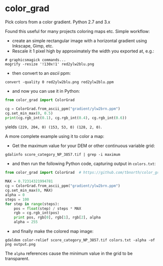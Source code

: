 # color_grad
Pick colors from a color gradient. Python 2.7 and 3.x

Found this useful for many projects coloring maps etc.  Simple workflow:
 * create an simple rectangular image with a horizontal gradient using Inkscape, Gimp, etc.
 * Rescale it 1 pixel high by approximately the width you exported at, e.g.:
```
# graphicsmagick commands...
mogrify -resize '!130x!1' red2ylw2blu.png
```
 * then convert to an *ascii* ppm:
```
convert -quality 0 red2ylw2blu.png red2ylw2blu.ppm
```
 * and now you can use it in Python:
```python
from color_grad import ColorGrad

cg = ColorGrad.from_ascii_ppm("gradient/ylw2brn.ppm")
cg.set_min_max(0, 0.5)
print(cg.rgb_int(0.1), cg.rgb_int(0.4), cg.rgb_int(0.6))
```
yields ``(229, 204, 0) (153, 53, 0) (128, 2, 0)``.

A more complete example using it to color a map:
 * Get the maximum value for your DEM or other continuous variable grid:
```
gdalinfo score_category_NP_3857.tif | grep -i maximum
```
 * and then run the following Python code, capturing output in ``colors.txt``:
```python
from color_grad import ColorGrad  # https://github.com/tbnorth/color_grad

MAX = 0.72314321994781
cg = ColorGrad.from_ascii_ppm("gradient/ylw2brn.ppm")
cg.set_min_max(0, MAX)
alpha = 0
steps = 100
for step in range(steps):
    pos = float(step) / steps * MAX
    rgb = cg.rgb_int(pos)
    print pos, rgb[0], rgb[1], rgb[2], alpha
    alpha = 255
```
 * and finally make the colored map image:
```
gdaldem color-relief score_category_NP_3857.tif colors.txt -alpha -of png output.png
```
The `alpha` references cause the minimum value in the grid to be transparent.
